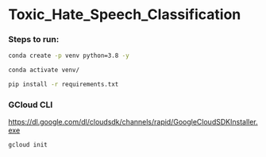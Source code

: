 # Toxic_Hate_Speech_Classification


### Steps to run:

```bash
conda create -p venv python=3.8 -y
```

```bash
conda activate venv/
```

```bash
pip install -r requirements.txt
```

### GCloud CLI
https://dl.google.com/dl/cloudsdk/channels/rapid/GoogleCloudSDKInstaller.exe

```bash
gcloud init
```